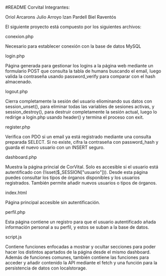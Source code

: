 #README
Corvital
Integrantes:

Oriol Arcarons Julio Arroyo Izan Pardell Biel Raventós

El siguiente proyecto está compuesto por los siguientes archivos:

conexion.php

Necesario para establecer conexión con la base de datos MySQL

login.php

Página generada para gestionar los logins a la página web mediante un formulario POST que consulta la tabla de humans buscando el email, luego valida la contraseña usando password_verify para comparar con el hash almacenado.

logout.php

Cierra completamente la sesión del usuario eliominando sus datos con session_unset(), para eliminar todas las variables de sesiones activas, y session_destroy(), para destruir completamente la sesión actual, luego lo redirige a login.php usando header() y termina el proceso con exit.

register.php

Verifica con PDO si un email ya está registrado mediante una consulta preparada SELECT. Si no existe, cifra la contraseña con password_hash y guarda el nuevo usuario con un INSERT seguro.

dashboard.php

Muestra la página princial de CorVital. Solo es accesible si el usuario está autentificado con (!isset($_SESSION["usuario"])). Desde esta página puedes consultar  los tipos de órganos disponibles y los usuarios registrados. También permite añadir nuevos usuarios o tipos de órganos.  

index.html

Página principal accesible sin autentificación.

perfil.php

Esta página contiene un registro para que el usuario autentificado añada información personal a su perfil, y estos se suban a la base de datos.

script.js

Contiene funciones enfocadas a mostrar y ocultar secciones para poder hacer los distintos apartados de la página desde el mismo dashboard. Además de funciones comunes, también contiene las funciones para acceder y añadir contenido la API mediante el  fetch y una función para la persistencia de datos con localstorage.
